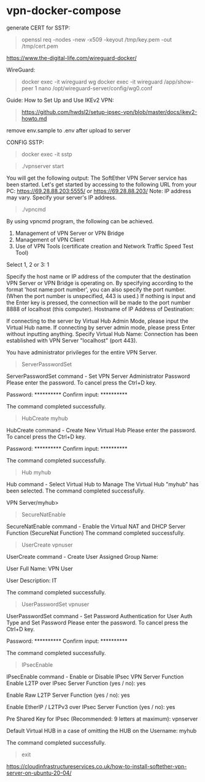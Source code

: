 # vpn-docker-compose

generate CERT for SSTP:
 > openssl req -nodes -new -x509 -keyout /tmp/key.pem -out /tmp/cert.pem


https://www.the-digital-life.com/wireguard-docker/

WireGuard:
  > docker exec -it wireguard wg
  > docker exec -it wireguard /app/show-peer 1
  > nano /opt/wireguard-server/config/wg0.conf

Guide: How to Set Up and Use IKEv2 VPN:

  > https://github.com/hwdsl2/setup-ipsec-vpn/blob/master/docs/ikev2-howto.md

remove env.sample to .env after upload to server

CONFIG SSTP: 

> docker exec -it  sstp

 > ./vpnserver start

You will get the following output:
The SoftEther VPN Server service has been started.
Let's get started by accessing to the following URL from your PC:
https://69.28.88.203:5555/
  or
https://69.28.88.203/
Note: IP address may vary. Specify your server's IP address.

 > ./vpncmd

By using vpncmd program, the following can be achieved.

1. Management of VPN Server or VPN Bridge
2. Management of VPN Client
3. Use of VPN Tools (certificate creation and Network Traffic Speed Test Tool)

Select 1, 2 or 3: 1

Specify the host name or IP address of the computer that the destination VPN Server or VPN Bridge is operating on.
By specifying according to the format 'host name:port number', you can also specify the port number.
(When the port number is unspecified, 443 is used.)
If nothing is input and the Enter key is pressed, the connection will be made to the port number 8888 of localhost (this computer).
Hostname of IP Address of Destination:

If connecting to the server by Virtual Hub Admin Mode, please input the Virtual Hub name.
If connecting by server admin mode, please press Enter without inputting anything.
Specify Virtual Hub Name:
Connection has been established with VPN Server "localhost" (port 443).

You have administrator privileges for the entire VPN Server.

 > ServerPasswordSet

ServerPasswordSet command - Set VPN Server Administrator Password
Please enter the password. To cancel press the Ctrl+D key.

Password: **********
Confirm input: **********


The command completed successfully.

> HubCreate myhub

HubCreate command - Create New Virtual Hub
Please enter the password. To cancel press the Ctrl+D key.

Password: **********
Confirm input: **********


The command completed successfully.

> Hub myhub

Hub command - Select Virtual Hub to Manage
The Virtual Hub "myhub" has been selected.
The command completed successfully.

VPN Server/myhub>

> SecureNatEnable

SecureNatEnable command - Enable the Virtual NAT and DHCP Server Function (SecureNat Function)
The command completed successfully.

> UserCreate vpnuser

UserCreate command - Create User
Assigned Group Name:

User Full Name: VPN User

User Description: IT

The command completed successfully.

> UserPasswordSet vpnuser

UserPasswordSet command - Set Password Authentication for User Auth Type and Set Password
Please enter the password. To cancel press the Ctrl+D key.

Password: **********
Confirm input: **********


The command completed successfully.

> IPsecEnable

IPsecEnable command - Enable or Disable IPsec VPN Server Function
Enable L2TP over IPsec Server Function (yes / no): yes

Enable Raw L2TP Server Function (yes / no): yes

Enable EtherIP / L2TPv3 over IPsec Server Function (yes / no): yes

Pre Shared Key for IPsec (Recommended: 9 letters at maximum): vpnserver

Default Virtual HUB in a case of omitting the HUB on the Username: myhub

The command completed successfully.
> exit

https://cloudinfrastructureservices.co.uk/how-to-install-softether-vpn-server-on-ubuntu-20-04/